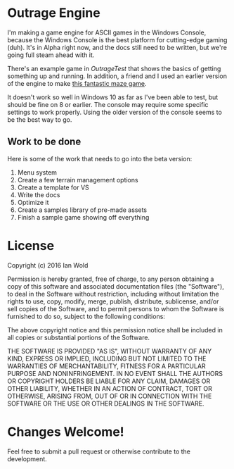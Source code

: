 Outrage Engine
==============

I'm making a game engine for ASCII games in the Windows Console, because the Windows Console is the best platform for cutting-edge gaming (duh). It's in Alpha right now, and the docs still need to be written, but we're going full steam ahead with it.

There's an example game in *OutrageTest* that shows the basics of getting something up and running. In addition, a friend and I used an earlier version of the engine to make [this fantastic maze game](https://github.com/IanWold/ConsoleMazeWoot).

It doesn't work so well in Windows 10 as far as I've been able to test, but should be fine on 8 or earlier. The console may require some specific settings to work properly. Using the older version of the console seems to be the best way to go.

Work to be done
---------------

Here is some of the work that needs to go into the beta version:

1. Menu system
2. Create a few terrain management options
3. Create a template for VS
4. Write the docs
5. Optimize it
6. Create a samples library of pre-made assets
7. Finish a sample game showing off everything

License
=======

Copyright (c) 2016 Ian Wold

Permission is hereby granted, free of charge, to any person obtaining a copy of this software and associated documentation files (the "Software"), to deal in the Software without restriction, including without limitation the rights to use, copy, modify, merge, publish, distribute, sublicense, and/or sell copies of the Software, and to permit persons to whom the Software is furnished to do so, subject to the following conditions:

The above copyright notice and this permission notice shall be included in all copies or substantial portions of the Software.

THE SOFTWARE IS PROVIDED "AS IS", WITHOUT WARRANTY OF ANY KIND, EXPRESS OR IMPLIED, INCLUDING BUT NOT LIMITED TO THE WARRANTIES OF MERCHANTABILITY, FITNESS FOR A PARTICULAR PURPOSE AND NONINFRINGEMENT. IN NO EVENT SHALL THE AUTHORS OR COPYRIGHT HOLDERS BE LIABLE FOR ANY CLAIM, DAMAGES OR OTHER LIABILITY, WHETHER IN AN ACTION OF CONTRACT, TORT OR OTHERWISE, ARISING FROM, OUT OF OR IN CONNECTION WITH THE SOFTWARE OR THE USE OR OTHER DEALINGS IN THE SOFTWARE.

Changes Welcome!
================

Feel free to submit a pull request or otherwise contribute to the development.
